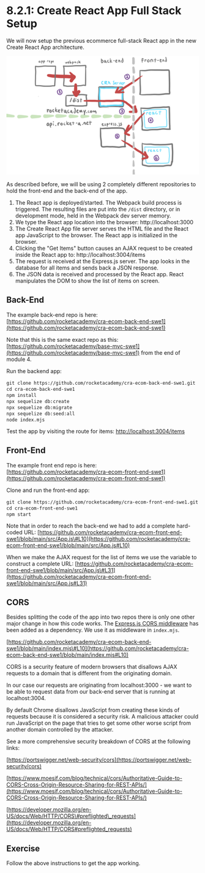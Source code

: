 # 8.2.1: Create React App Full Stack Setup

We will now setup the previous ecommerce full-stack React app in the new Create React App architecture. 

![](../../.gitbook/assets/cra-arch-2.jpg)

As described before, we will be using 2 completely different repositories to hold the front-end and the back-end of the app.

1. The React app is deployed/started. The Webpack build process is triggered. The resulting files are put into the `/dist` directory, or in development mode, held in the Webpack dev server memory.
2. We type the React app location into the browser: http://localhost:3000
3. The Create React App file server serves the HTML file and the React app JavaScript to the browser. The React app is initialized in the browser.
4. Clicking the "Get Items" button causes an AJAX request to be created inside the React app to: http://localhost:3004/items
5. The request is received at the Express.js server. The app looks in the database for all items and sends back a JSON response.
6. The JSON data is received and processed by the React app. React manipulates the DOM to show the list of items on screen.

## Back-End

The example back-end repo is here: [https://github.com/rocketacademy/cra-ecom-back-end-swe1](https://github.com/rocketacademy/cra-ecom-back-end-swe1)

Note that this is the same exact repo as this: [https://github.com/rocketacademy/base-mvc-swe1](https://github.com/rocketacademy/base-mvc-swe1) from the end of module 4.

Run the backend app:

```text
git clone https://github.com/rocketacademy/cra-ecom-back-end-swe1.git
cd cra-ecom-back-end-swe1
npm install
npx sequelize db:create
npx sequelize db:migrate
npx sequelize db:seed:all
node index.mjs
```

Test the app by visiting the route for items: [http://localhost:3004/items](http://localhost:3004/items)

## Front-End

The example front end repo is here: [https://github.com/rocketacademy/cra-ecom-front-end-swe1](https://github.com/rocketacademy/cra-ecom-front-end-swe1)

Clone and run the front-end app:

```text
git clone https://github.com/rocketacademy/cra-ecom-front-end-swe1.git
cd cra-ecom-front-end-swe1
npm start
```

Note that in order to reach the back-end we had to add a complete hard-coded URL: [https://github.com/rocketacademy/cra-ecom-front-end-swe1/blob/main/src/App.js\#L10](https://github.com/rocketacademy/cra-ecom-front-end-swe1/blob/main/src/App.js#L10)  
  
When we make the AJAX request for the list of items we use the variable to construct a complete URL: [https://github.com/rocketacademy/cra-ecom-front-end-swe1/blob/main/src/App.js\#L31](https://github.com/rocketacademy/cra-ecom-front-end-swe1/blob/main/src/App.js#L31)

## CORS

Besides splitting the code of the app into two repos there is only one other major change in how this code works. The [Express.js CORS middleware](https://expressjs.com/en/resources/middleware/cors.html) has been added as a dependency. We use it as middleware in `index.mjs`.  
  
[https://github.com/rocketacademy/cra-ecom-back-end-swe1/blob/main/index.mjs\#L10](https://github.com/rocketacademy/cra-ecom-back-end-swe1/blob/main/index.mjs#L10)

CORS is a security feature of modern browsers that disallows AJAX requests to a domain that is different from the originating domain.

In our case our requests are originating from localhost:3000 - we want to be able to request data from our back-end server that is running at localhost:3004.

By default Chrome disallows JavaScript from creating these kinds of requests because it is considered a security risk. A malicious attacker could run JavaScript on the page that tries to get some other worse script from another domain controlled by the attacker.

See a more comprehensive security breakdown of CORS at the following links:  
  
[https://portswigger.net/web-security/cors](https://portswigger.net/web-security/cors)  
  
[https://www.moesif.com/blog/technical/cors/Authoritative-Guide-to-CORS-Cross-Origin-Resource-Sharing-for-REST-APIs/](https://www.moesif.com/blog/technical/cors/Authoritative-Guide-to-CORS-Cross-Origin-Resource-Sharing-for-REST-APIs/)  
  
[https://developer.mozilla.org/en-US/docs/Web/HTTP/CORS\#preflighted\_requests](https://developer.mozilla.org/en-US/docs/Web/HTTP/CORS#preflighted_requests)

## Exercise

Follow the above instructions to get the app working.



